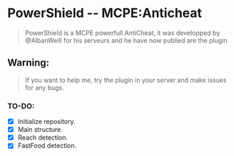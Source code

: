 # PowerShield -- MCPE:Anticheat

>  PowerShield is a MCPE powerfull AntiCheat, it was developped by @AlbanWeill for his serveurs and he have now publied are the plugin

## Warning: 
> If you want to help me, try the plugin in your server and make issues for any bugs.

### TO-DO:

- [x] Initialize repository.
- [x] Main structure.
- [x] Reach detection.
- [x] FastFood detection.